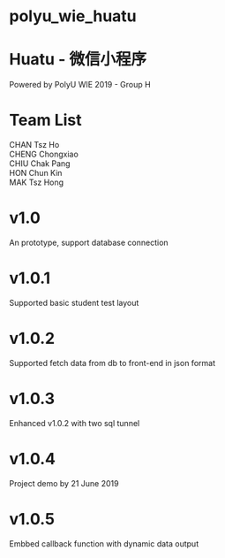 # polyu_wie_huatu
# Huatu - 微信小程序 
Powered by PolyU WIE 2019 - Group H
# Team List
CHAN Tsz Ho <br/>
CHENG Chongxiao <br/>
CHIU Chak Pang <br/>
HON Chun Kin <br/>
MAK Tsz Hong <br/>
# v1.0
An prototype, support database connection
# v1.0.1
Supported basic student test layout
# v1.0.2
Supported fetch data from db to front-end in json format
# v1.0.3
Enhanced v1.0.2 with two sql tunnel
# v1.0.4
Project demo by 21 June 2019
# v1.0.5
Embbed callback function with dynamic data output